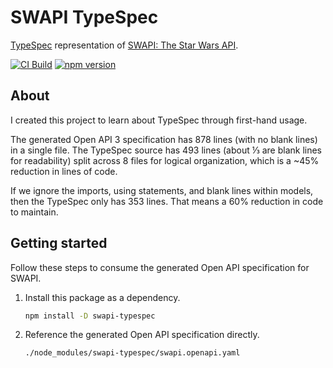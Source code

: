 # SWAPI TypeSpec

[TypeSpec][typespec] representation of [SWAPI: The Star Wars API][swapi].

<!-- Badges: Use link shorthand for readability and easier reordering -->

[![CI Build][ci-build-badge]][ci-build]
[![npm version][npm-version-badge]][npm-version]

[ci-build]: https://github.com/connorjs/swapi-typespec/actions/workflows/ci-build.yml
[ci-build-badge]: https://github.com/connorjs/swapi-typespec/actions/workflows/ci-build.yml/badge.svg
[npm-version]: https://www.npmjs.com/package/swapi-typespec
[npm-version-badge]: https://img.shields.io/npm/v/swapi-typespec

<!-- End badges -->

## About

I created this project to learn about TypeSpec through first-hand usage.

The generated Open API 3 specification has 878 lines (with no blank lines) in a
single file. The TypeSpec source has 493 lines (about ⅓ are blank lines for
readability) split across 8 files for logical organization, which is a ~45%
reduction in lines of code.

If we ignore the imports, using statements, and blank lines within models, then
the TypeSpec only has 353 lines. That means a 60% reduction in code to maintain.

## Getting started

Follow these steps to consume the generated Open API specification for SWAPI.

1. Install this package as a dependency.

   ```sh
   npm install -D swapi-typespec
   ```

2. Reference the generated Open API specification directly.

   ```sh
   ./node_modules/swapi-typespec/swapi.openapi.yaml
   ```

[swapi]: https://swapi.dev
[typespec]: https://microsoft.github.io/typespec/
